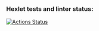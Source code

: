 ### Hexlet tests and linter status:
[![Actions Status](https://github.com/Lisarogoza/qa-engineer-project-84/actions/workflows/hexlet-check.yml/badge.svg)](https://github.com/Lisarogoza/qa-engineer-project-84/actions)